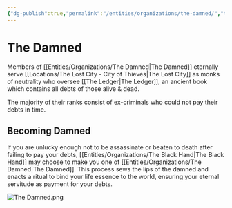 ```yaml
---
{"dg-publish":true,"permalink":"/entities/organizations/the-damned/","tags":["Organization","NPC"]}
---
```


# The Damned
Members of [[Entities/Organizations/The Damned\|The Damned]] eternally serve [[Locations/The Lost City - City of Thieves\|The Lost City]] as monks of neutrality who oversee [[The Ledger\|The Ledger]], an ancient book which contains all debts of those alive & dead.

The majority of their ranks consist of ex-criminals who could not pay their debts in time.


## Becoming Damned
If you are unlucky enough not to be assassinate or beaten to death after failing to pay your debts, [[Entities/Organizations/The Black Hand\|The Black Hand]] may choose to make you one of [[Entities/Organizations/The Damned\|The Damned]]. This process sews the lips of the damned and enacts a ritual to bind your life essence to the world, ensuring your eternal servitude as payment for your debts.


![The Damned.png](/img/user/Pictures/The%20Damned.png)